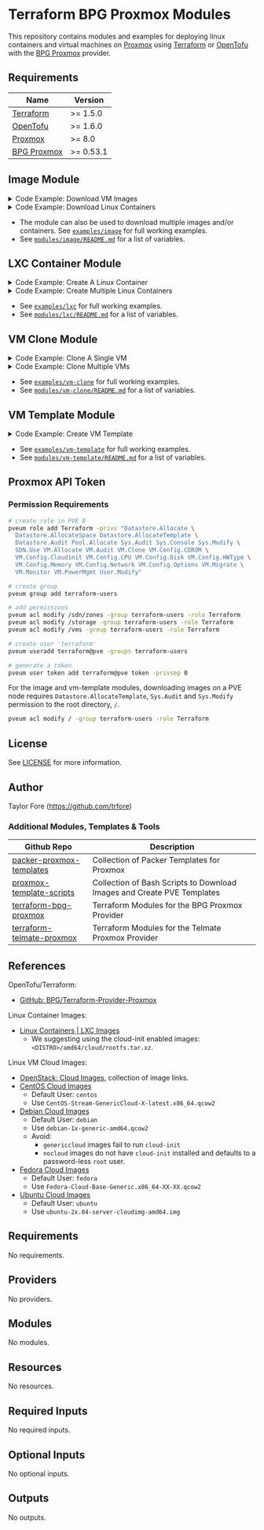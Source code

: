 # Terraform BPG Proxmox Modules

This repository contains modules and examples for deploying linux containers and virtual machines on [Proxmox] using
[Terraform] or [OpenTofu] with the [BPG Proxmox] provider.

## Requirements

| Name          | Version   |
| ------------- | --------- |
| [Terraform]   | >= 1.5.0  |
| [OpenTofu]    | >= 1.6.0  |
| [Proxmox]     | >= 8.0    |
| [BPG Proxmox] | >= 0.53.1 |

## Image Module

<details>
  <summary>Code Example: Download VM Images</summary>

```HCL
module "ubuntu22" {
  source = "github.com/trfore/terraform-bpg-proxmox//modules/image"

  node           = "pve"
  image_url      = "https://cloud-images.ubuntu.com/releases/22.04/release-20240207/ubuntu-22.04-server-cloudimg-amd64.img"
  image_checksum = "7eb9f1480956af75359130cd41ba24419d6fd88d3af990ea9abe97c2f9459fda"
}
```

</details>

<details>
  <summary>Code Example: Download Linux Containers</summary>

```HCL
# LXC are updated daily, set DATE and SHASUM values!
module "lxc_ubuntu22" {
  source = "github.com/trfore/terraform-bpg-proxmox//modules/image"

  node               = "pve"
  image_filename     = "ubuntu-22.04-cloudimg-amd64-<DATE>.tar.xz"
  image_url          = "https://images.linuxcontainers.org/images/ubuntu/jammy/amd64/cloud/<DATE>_07%3A42/rootfs.tar.xz"
  image_checksum     = "<SHASUM>"
  image_content_type = "vztmpl"
}
```

</details>

- The module can also be used to download multiple images and/or containers. See [`examples/image`](./examples/image/main.tf)
  for full working examples.
- See [`modules/image/README.md`](./modules/image/README.md#inputs) for a list of variables.

## LXC Container Module

<details>
  <summary>Code Example: Create A Linux Container</summary>

```HCL
module "single_lxc" {
  source = "github.com/trfore/terraform-bpg-proxmox//modules/lxc"

  node                = "pve"
  lxc_id              = 100
  lxc_name            = "lxc-example"
  description         = "terraform provisioned on ${timestamp()}"
  tags                = ["ubuntu"]
  os_template         = "local:vztmpl/ubuntu-22.04-standard_22.04-1_amd64.tar.zst"
  os_type             = "ubuntu"
  vcpu                = 1
  memory              = 1024
  memory_swap         = 1024
  user_ssh_key_public = "~/.ssh/id_ed25519.pub"
  vlan_tag            = 1
  ipv4 = [
    {
      ipv4_address = "192.168.1.100/24"
      ipv4_gateway = "192.168.1.1"
    },
  ]
}
```

</details>

<details>
  <summary>Code Example: Create Multiple Linux Containers</summary>

```HCL
module "multiple_lxc" {
  source = "github.com/trfore/terraform-bpg-proxmox//modules/lxc"

  for_each = tomap({
    "lxc-example-01" = {
      id       = 101
      template = "local:vztmpl/ubuntu-20.04-standard_20.04-1_amd64.tar.gz"
      os_type  = "ubuntu"
    },
    "lxc-example-02" = {
      id       = 102
      template = "local:vztmpl/ubuntu-22.04-standard_22.04-1_amd64.tar.zst"
      os_type  = "ubuntu"
    },
  })

  node                = "pve"
  lxc_id              = each.value.id
  lxc_name            = each.key
  os_template         = each.value.template
  os_type             = each.value.os_type
  user_ssh_key_public = "~/.ssh/id_ed25519.pub"
}
```

</details>

- See [`examples/lxc`](./examples/lxc/main.tf) for full working examples.
- See [`modules/lxc/README.md`](./modules/lxc/README.md#inputs) for a list of variables.

## VM Clone Module

<details>
  <summary>Code Example: Clone A Single VM</summary>

```HCL
module "single_vm" {
  source = "github.com/trfore/terraform-bpg-proxmox//modules/vm-clone"

  node        = "pve"
  vm_id       = 100
  vm_name     = "vm-example"
  template_id = 9000
  ci_ssh_key  = "~/.ssh/id_ed25519.pub"
}
```

</details>

<details>
  <summary>Code Example: Clone Multiple VMs</summary>

```HCL
module "multiple_vm" {
  source = "github.com/trfore/terraform-bpg-proxmox//modules/vm-clone"

  for_each = tomap({
    "vm-example-01" = {
      id       = 101
      template = 9000
    },
    "vm-example-02" = {
      id       = 102
      template = 9022
    },
  })

  node        = "pve"
  vm_id       = each.value.id
  vm_name     = each.key
  template_id = each.value.template
  ci_ssh_key  = "~/.ssh/id_ed25519.pub"
}
```

</details>

- See [`examples/vm-clone`](./examples/vm-clone/main.tf) for full working examples.
- See [`modules/vm-clone/README.md`](./modules/vm-clone/README.md#inputs) for a list of variables.

## VM Template Module

<details>
  <summary>Code Example: Create VM Template</summary>

```HCL
module "ubuntu22" {
  source = "github.com/trfore/terraform-bpg-proxmox//modules/vm-template"

  node = "pve"

  # Image Variables
  image_url                = "https://cloud-images.ubuntu.com/releases/22.04/release-20240301/ubuntu-22.04-server-cloudimg-amd64.img"
  image_checksum           = "fa2146bb04e505ef9ebfaff951cfa59514593c86c6cecd79317a8487a363ebc2"
  image_checksum_algorithm = "sha256"
  image_overwrite          = false

  # VM Template Variables
  vm_id          = 9022
  vm_name        = "ubuntu22"
  description    = "Terraform generated template on ${timestamp()}"
  tags           = ["template", "ubuntu"]
}
```

</details>

- See [`examples/vm-template`](./examples/vm-template/main.tf) for full working examples.
- See [`modules/vm-template/README.md`](./modules/vm-template/README.md#inputs) for a list of variables.

## Proxmox API Token

### Permission Requirements

```sh Grant Terraform Access to Proxmox
# create role in PVE 8
pveum role add Terraform -privs "Datastore.Allocate \
  Datastore.AllocateSpace Datastore.AllocateTemplate \
  Datastore.Audit Pool.Allocate Sys.Audit Sys.Console Sys.Modify \
  SDN.Use VM.Allocate VM.Audit VM.Clone VM.Config.CDROM \
  VM.Config.Cloudinit VM.Config.CPU VM.Config.Disk VM.Config.HWType \
  VM.Config.Memory VM.Config.Network VM.Config.Options VM.Migrate \
  VM.Monitor VM.PowerMgmt User.Modify"

# create group
pveum group add terraform-users

# add permissions
pveum acl modify /sdn/zones -group terraform-users -role Terraform
pveum acl modify /storage -group terraform-users -role Terraform
pveum acl modify /vms -group terraform-users -role Terraform

# create user 'terraform'
pveum useradd terraform@pve -groups terraform-users

# generate a token
pveum user token add terraform@pve token -privsep 0
```

For the image and vm-template modules, downloading images on a PVE node requires `Datastore.AllocateTemplate`,
`Sys.Audit` and `Sys.Modify` permission to the root directory, `/`.

```sh
pveum acl modify / -group terraform-users -role Terraform
```

## License

See [LICENSE](LICENSE) for more information.

## Author

Taylor Fore (<https://github.com/trfore>)

### Additional Modules, Templates & Tools

| Github Repo                 | Description                                                            |
| --------------------------- | ---------------------------------------------------------------------- |
| [packer-proxmox-templates]  | Collection of Packer Templates for Proxmox                             |
| [proxmox-template-scripts]  | Collection of Bash Scripts to Download Images and Create PVE Templates |
| [terraform-bpg-proxmox]     | Terraform Modules for the BPG Proxmox Provider                         |
| [terraform-telmate-proxmox] | Terraform Modules for the Telmate Proxmox Provider                     |

## References

OpenTofu/Terraform:

- [GitHub: BPG/Terraform-Provider-Proxmox]

Linux Container Images:

- [Linux Containers | LXC Images](https://images.linuxcontainers.org/images/)
  - We suggesting using the cloud-init enabled images: `<DISTRO>/amd64/cloud/rootfs.tar.xz`.

Linux VM Cloud Images:

- [OpenStack: Cloud Images], collection of image links.
- [CentOS Cloud Images]
  - Default User: `centos`
  - Use `CentOS-Stream-GenericCloud-X-latest.x86_64.qcow2`
- [Debian Cloud Images]
  - Default User: `debian`
  - Use `debian-1x-generic-amd64.qcow2`
  - Avoid:
    - `genericcloud` images fail to run `cloud-init`
    - `nocloud` images do not have `cloud-init` installed and defaults to a password-less `root` user.
- [Fedora Cloud Images]
  - Default User: `fedora`
  - Use `Fedora-Cloud-Base-Generic.x86_64-XX-XX.qcow2`
- [Ubuntu Cloud Images]
  - Default User: `ubuntu`
  - Use `ubuntu-2x.04-server-cloudimg-amd64.img`

[Terraform]: https://github.com/hashicorp/terraform
[OpenTofu]: https://opentofu.org/
[Proxmox]: https://www.proxmox.com/
[BPG Proxmox]: https://github.com/bpg/terraform-provider-proxmox
[GitHub: BPG/Terraform-Provider-Proxmox]: https://github.com/bpg/terraform-provider-proxmox
[CentOS Cloud Images]: https://cloud.centos.org/
[Debian Cloud Images]: https://cloud.debian.org/images/cloud/
[Fedora Cloud Images]: https://fedoraproject.org/cloud/download
[Ubuntu Cloud Images]: https://cloud-images.ubuntu.com/releases/
[OpenStack: Cloud Images]: https://docs.openstack.org/image-guide/obtain-images.html
[packer-proxmox-templates]: https://github.com/trfore/packer-proxmox-templates
[proxmox-template-scripts]: https://github.com/trfore/proxmox-template-scripts
[terraform-bpg-proxmox]: https://github.com/trfore/terraform-bpg-proxmox
[terraform-telmate-proxmox]: https://github.com/trfore/terraform-telmate-proxmox

<!-- BEGIN_TF_DOCS -->
## Requirements

No requirements.

## Providers

No providers.

## Modules

No modules.

## Resources

No resources.

## Required Inputs

No required inputs.

## Optional Inputs

No optional inputs.

## Outputs

No outputs.
<!-- END_TF_DOCS -->
